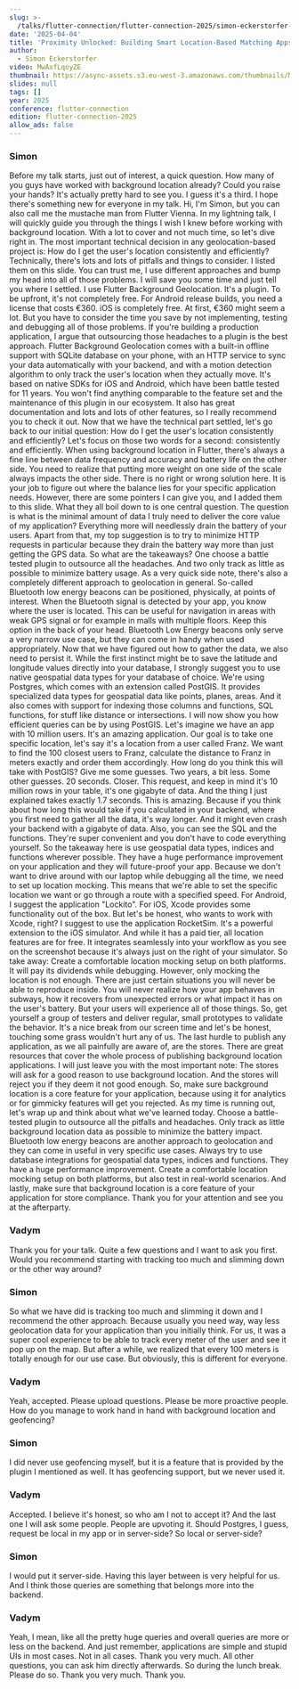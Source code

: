 ```yaml
---
slug: >-
  /talks/flutter-connection/flutter-connection-2025/simon-eckerstorfer-proximity-unlocked-building-smart-location-based-matching-apps-in-flutter
date: '2025-04-04'
title: 'Proximity Unlocked: Building Smart Location-Based Matching Apps in Flutter'
author:
  - Simon Eckerstorfer
video: MwAxfLqoyZE
thumbnail: https://async-assets.s3.eu-west-3.amazonaws.com/thumbnails/MwAxfLqoyZE.jpg
slides: null
tags: []
year: 2025
conference: flutter-connection
edition: flutter-connection-2025
allow_ads: false
---
```

### Simon
  
Before my talk starts, just out of interest, a quick question. How many of you guys have worked with background location already? Could you raise your hands? It's actually pretty hard to see you. I guess it's a third. I hope there's something new for everyone in my talk. Hi, I'm Simon, but you can also call me the mustache man from Flutter Vienna. In my lightning talk, I will quickly guide you through the things I wish I knew before working with background location. With a lot to cover and not much time, so let's dive right in. The most important technical decision in any geolocation-based project is: How do I get the user's location consistently and efficiently? Technically, there's lots and lots of pitfalls and things to consider. I listed them on this slide. You can trust me, I use different approaches and bump my head into all of those problems. I will save you some time and just tell you where I settled. I use Flutter Background Geolocation. It's a plugin. To be upfront, it's not completely free. For Android release builds, you need a license that costs €360. iOS is completely free. At first, €360 might seem a lot. But you have to consider the time you save by not implementing, testing and debugging all of those problems. If you're building a production application, I argue that outsourcing those headaches to a plugin is the best approach. Flutter Background Geolocation comes with a built-in offline support with SQLite database on your phone, with an HTTP service to sync your data automatically with your backend, and with a motion detection algorithm to only track the user's location when they actually move. It's based on native SDKs for iOS and Android, which have been battle tested for 11 years. You won't find anything comparable to the feature set and the maintenance of this plugin in our ecosystem. It also has great documentation and lots and lots of other features, so I really recommend you to check it out. Now that we have the technical part settled, let's go back to our initial question: How do I get the user's location consistently and efficiently? Let's focus on those two words for a second: consistently and efficiently. When using background location in Flutter, there's always a fine line between data frequency and accuracy and battery life on the other side. You need to realize that putting more weight on one side of the scale always impacts the other side. There is no right or wrong solution here. It is your job to figure out where the balance lies for your specific application needs. However, there are some pointers I can give you, and I added them to this slide. What they all boil down to is one central question. The question is what is the minimal amount of data I truly need to deliver the core value of my application? Everything more will needlessly drain the battery of your users. Apart from that, my top suggestion is to try to minimize HTTP requests in particular because they drain the battery way more than just getting the GPS data. So what are the takeaways? One choose a battle tested plugin to outsource all the headaches. And two only track as little as possible to minimize battery usage. As a very quick side note, there's also a completely different approach to geolocation in general. So-called Bluetooth low energy beacons can be positioned, physically, at points of interest. When the Bluetooth signal is detected by your app, you know where the user is located. This can be useful for navigation in areas with weak GPS signal or for example in malls with multiple floors. Keep this option in the back of your head. Bluetooth Low Energy beacons only serve a very narrow use case, but they can come in handy when used appropriately. Now that we have figured out how to gather the data, we also need to persist it. While the first instinct might be to save the latitude and longitude values directly into your database, I strongly suggest you to use native geospatial data types for your database of choice. We're using Postgres, which comes with an extension called PostGIS. It provides specialized data types for geospatial data like points, planes, areas. And it also comes with support for indexing those columns and functions, SQL functions, for stuff like distance or intersections. I will now show you how efficient queries can be by using PostGIS. Let's imagine we have an app with 10 million users. It's an amazing application. Our goal is to take one specific location, let's say it's a location from a user called Franz. We want to find the 100 closest users to Franz, calculate the distance to Franz in meters exactly and order them accordingly. How long do you think this will take with PostGIS? Give me some guesses. Two years, a bit less. Some other guesses. 20 seconds. Closer. This request, and keep in mind it's 10 million rows in your table, it's one gigabyte of data. And the thing I just explained takes exactly 1.7 seconds. This is amazing. Because if you think about how long this would take if you calculated in your backend, where you first need to gather all the data, it's way longer. And it might even crash your backend with a gigabyte of data. Also, you can see the SQL and the functions. They're super convenient and you don't have to code everything yourself. So the takeaway here is use geospatial data types, indices and functions wherever possible. They have a huge performance improvement on your application and they will future-proof your app. Because we don't want to drive around with our laptop while debugging all the time, we need to set up location mocking. This means that we're able to set the specific location we want or go through a route with a specified speed. For Android, I suggest the application "Lockito". For iOS, Xcode provides some functionality out of the box. But let's be honest, who wants to work with Xcode, right? I suggest to use the application RocketSim. It's a powerful extension to the iOS simulator. And while it has a paid tier, all location features are for free. It integrates seamlessly into your workflow as you see on the screenshot because it's always just on the right of your simulator. So take away: Create a comfortable location mocking setup on both platforms. It will pay its dividends while debugging. However, only mocking the location is not enough. There are just certain situations you will never be able to reproduce inside. You will never realize how your app behaves in subways, how it recovers from unexpected errors or what impact it has on the user's battery. But your users will experience all of those things. So, get yourself a group of testers and deliver regular, small prototypes to validate the behavior. It's a nice break from our screen time and let's be honest, touching some grass wouldn't hurt any of us. The last hurdle to publish any application, as we all painfully are aware of, are the stores. There are great resources that cover the whole process of publishing background location applications. I will just leave you with the most important note: The stores will ask for a good reason to use background location. And the stores will reject you if they deem it not good enough. So, make sure background location is a core feature for your application, because using it for analytics or for gimmicky features will get you rejected. As my time is running out, let's wrap up and think about what we've learned today. Choose a battle-tested plugin to outsource all the pitfalls and headaches. Only track as little background location data as possible to minimize the battery impact. Bluetooth low energy beacons are another approach to geolocation and they can come in useful in very specific use cases. Always try to use database integrations for geospatial data types, indices and functions. They have a huge performance improvement. Create a comfortable location mocking setup on both platforms, but also test in real-world scenarios. And lastly, make sure that background location is a core feature of your application for store compliance. Thank you for your attention and see you at the afterparty.

### Vadym
  
Thank you for your talk. Quite a few questions and I want to ask you first. Would you recommend starting with tracking too much and slimming down or the other way around?

### Simon
  
So what we have did is tracking too much and slimming it down and I recommend the other approach. Because usually you need way, way less geolocation data for your application than you initially think. For us, it was a super cool experience to be able to track every meter of the user and see it pop up on the map. But after a while, we realized that every 100 meters is totally enough for our use case. But obviously, this is different for everyone.

### Vadym
  
Yeah, accepted. Please upload questions. Please be more proactive people. How do you manage to work hand in hand with background location and geofencing?

### Simon
  
I did never use geofencing myself, but it is a feature that is provided by the plugin I mentioned as well. It has geofencing support, but we never used it.

### Vadym
  
Accepted. I believe it's honest, so who am I not to accept it? And the last one I will ask some people. People are upvoting it. Should Postgres, I guess, request be local in my app or in server-side? So local or server-side?

### Simon
  
I would put it server-side. Having this layer between is very helpful for us. And I think those queries are something that belongs more into the backend.

### Vadym
  
Yeah, I mean, like all the pretty huge queries and overall queries are more or less on the backend. And just remember, applications are simple and stupid UIs in most cases. Not in all cases. Thank you very much. All other questions, you can ask him directly afterwards. So during the lunch break. Please do so. Thank you very much. Thank you.